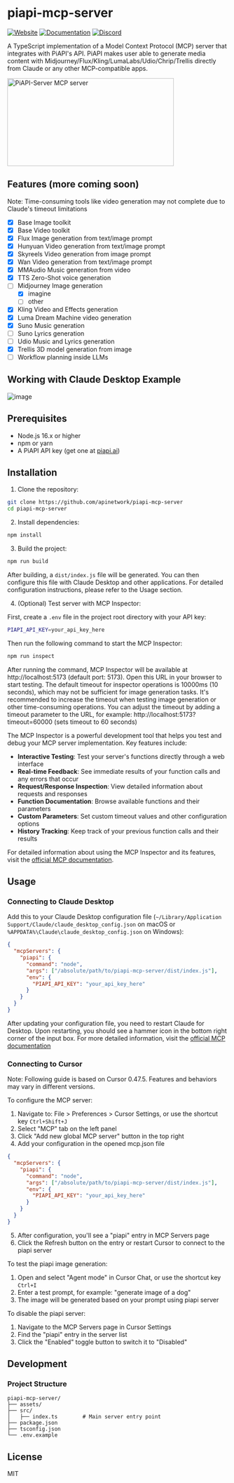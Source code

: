 # piapi-mcp-server

[![Website](https://img.shields.io/badge/Website-piapi.ai-blue?style=flat-square&logo=internet-explorer)](https://piapi.ai)
[![Documentation](https://img.shields.io/badge/Documentation-docs-green?style=flat-square&logo=bookstack)](https://piapi.ai/docs)
[![Discord](https://img.shields.io/badge/Discord-Join%20chat-7289da?style=flat-square&logo=discord)](https://discord.gg/qRRvcGa7Wb)

A TypeScript implementation of a Model Context Protocol (MCP) server that integrates with PiAPI's API. PiAPI makes user able to generate media content with Midjourney/Flux/Kling/LumaLabs/Udio/Chrip/Trellis directly from Claude or any other MCP-compatible apps.

<a href="https://glama.ai/mcp/servers/ywvke8xruo"><img width="380" height="200" src="https://glama.ai/mcp/servers/ywvke8xruo/badge" alt="PiAPI-Server MCP server" /></a>

## Features (more coming soon)

Note: Time-consuming tools like video generation may not complete due to Claude's timeout limitations

- [x] Base Image toolkit
- [x] Base Video toolkit
- [x] Flux Image generation from text/image prompt
- [x] Hunyuan Video generation from text/image prompt
- [x] Skyreels Video generation from image prompt
- [x] Wan Video generation from text/image prompt
- [x] MMAudio Music generation from video
- [x] TTS Zero-Shot voice generation
- [ ] Midjourney Image generation
  - [x] imagine
  - [ ] other
- [x] Kling Video and Effects generation
- [x] Luma Dream Machine video generation
- [x] Suno Music generation
- [ ] Suno Lyrics generation
- [ ] Udio Music and Lyrics generation
- [x] Trellis 3D model generation from image
- [ ] Workflow planning inside LLMs

## Working with Claude Desktop Example

![image](./assets/Claude-desktop.png)

## Prerequisites

- Node.js 16.x or higher
- npm or yarn
- A PiAPI API key (get one at [piapi.ai](https://piapi.ai/workspace/key))

## Installation

1. Clone the repository:

```bash
git clone https://github.com/apinetwork/piapi-mcp-server
cd piapi-mcp-server
```

2. Install dependencies:

```bash
npm install
```

3. Build the project:

```bash
npm run build
```

After building, a `dist/index.js` file will be generated. You can then configure this file with Claude Desktop and other applications. For detailed configuration instructions, please refer to the Usage section.

4. (Optional) Test server with MCP Inspector:

First, create a `.env` file in the project root directory with your API key:

```bash
PIAPI_API_KEY=your_api_key_here
```

Then run the following command to start the MCP Inspector:

```bash
npm run inspect
```

After running the command, MCP Inspector will be available at http://localhost:5173 (default port: 5173). Open this URL in your browser to start testing. The default timeout for inspector operations is 10000ms (10 seconds), which may not be sufficient for image generation tasks. It's recommended to increase the timeout when testing image generation or other time-consuming operations. You can adjust the timeout by adding a timeout parameter to the URL, for example: http://localhost:5173?timeout=60000 (sets timeout to 60 seconds)

The MCP Inspector is a powerful development tool that helps you test and debug your MCP server implementation. Key features include:

- **Interactive Testing**: Test your server's functions directly through a web interface
- **Real-time Feedback**: See immediate results of your function calls and any errors that occur
- **Request/Response Inspection**: View detailed information about requests and responses
- **Function Documentation**: Browse available functions and their parameters
- **Custom Parameters**: Set custom timeout values and other configuration options
- **History Tracking**: Keep track of your previous function calls and their results

For detailed information about using the MCP Inspector and its features, visit the [official MCP documentation](https://modelcontextprotocol.io/docs/tools/inspector).

## Usage

### Connecting to Claude Desktop

Add this to your Claude Desktop configuration file (`~/Library/Application Support/Claude/claude_desktop_config.json` on macOS or `%APPDATA%\Claude\claude_desktop_config.json` on Windows):

```json
{
  "mcpServers": {
    "piapi": {
      "command": "node",
      "args": ["/absolute/path/to/piapi-mcp-server/dist/index.js"],
      "env": {
        "PIAPI_API_KEY": "your_api_key_here"
      }
    }
  }
}
```

After updating your configuration file, you need to restart Claude for Desktop. Upon restarting, you should see a hammer icon in the bottom right corner of the input box.
For more detailed information, visit the [official MCP documentation](https://modelcontextprotocol.io/quickstart/user)

### Connecting to Cursor

Note: Following guide is based on Cursor 0.47.5. Features and behaviors may vary in different versions.

To configure the MCP server:

1. Navigate to: File > Preferences > Cursor Settings, or use the shortcut key `Ctrl+Shift+J`
2. Select "MCP" tab on the left panel
3. Click "Add new global MCP server" button in the top right
4. Add your configuration in the opened mcp.json file

```json
{
  "mcpServers": {
    "piapi": {
      "command": "node",
      "args": ["/absolute/path/to/piapi-mcp-server/dist/index.js"],
      "env": {
        "PIAPI_API_KEY": "your_api_key_here"
      }
    }
  }
}
```

5. After configuration, you'll see a "piapi" entry in MCP Servers page
6. Click the Refresh button on the entry or restart Cursor to connect to the piapi server

To test the piapi image generation:

1. Open and select "Agent mode" in Cursor Chat, or use the shortcut key `Ctrl+I`
2. Enter a test prompt, for example: "generate image of a dog"
3. The image will be generated based on your prompt using piapi server

To disable the piapi server:

1. Navigate to the MCP Servers page in Cursor Settings
2. Find the "piapi" entry in the server list
3. Click the "Enabled" toggle button to switch it to "Disabled"

## Development

### Project Structure

```
piapi-mcp-server/
├── assets/
├── src/
│   ├── index.ts        # Main server entry point
├── package.json
├── tsconfig.json
└── .env.example
```

## License

MIT
